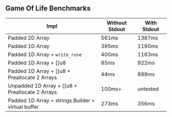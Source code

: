 ## Game Of Life Benchmarks

Impl | Without Stdout | With Stdout
-|-|-
Padded 2D Array | 561ms | 1387ms
Padded 1D Array | 395ms | 1190ms
Padded 1D Array + `write_rune` | 400ms | 1183ms
Padded 1D Array + []u8 | 85ms | 922ms
Padded 1D Array + []u8 + Preallocate 2 Arrays | 44ms | 899ms
Unpadded 1D Array + []u8 + Preallocate 2 Arrays | 100ms+ | untested
Padded 1D Array + strings.Builder + virtual buffer | 273ms | 356ms
